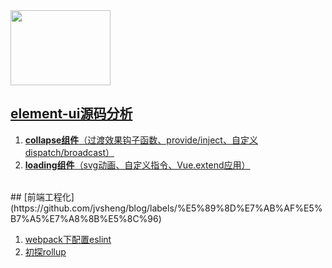 <img src="http://element.eleme.io/static/component.bd3411b.png" width="160" height="120"/>

## [element-ui源码分析](https://github.com/jvsheng/blog/labels/element-ui%E6%BA%90%E7%A0%81%E5%88%86%E6%9E%90)

1. [**collapse组件**（过渡效果钩子函数、provide/inject、自定义dispatch/broadcast）](https://github.com/jvsheng/blog/issues/1)
2. [**loading组件**（svg动画、自定义指令、Vue.extend应用）](https://github.com/jvsheng/blog/issues/2)

<br>
## [前端工程化](https://github.com/jvsheng/blog/labels/%E5%89%8D%E7%AB%AF%E5%B7%A5%E7%A8%8B%E5%8C%96)

1. [webpack下配置eslint]()
2. [初探rollup]()
